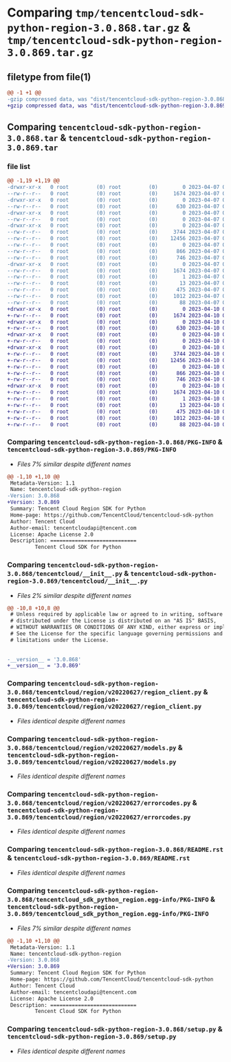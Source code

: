 # Comparing `tmp/tencentcloud-sdk-python-region-3.0.868.tar.gz` & `tmp/tencentcloud-sdk-python-region-3.0.869.tar.gz`

## filetype from file(1)

```diff
@@ -1 +1 @@
-gzip compressed data, was "dist/tencentcloud-sdk-python-region-3.0.868.tar", last modified: Fri Apr  7 00:47:49 2023, max compression
+gzip compressed data, was "dist/tencentcloud-sdk-python-region-3.0.869.tar", last modified: Mon Apr 10 03:11:41 2023, max compression
```

## Comparing `tencentcloud-sdk-python-region-3.0.868.tar` & `tencentcloud-sdk-python-region-3.0.869.tar`

### file list

```diff
@@ -1,19 +1,19 @@
-drwxr-xr-x   0 root         (0) root         (0)        0 2023-04-07 00:47:49.000000 tencentcloud-sdk-python-region-3.0.868/
--rw-r--r--   0 root         (0) root         (0)     1674 2023-04-07 00:47:49.000000 tencentcloud-sdk-python-region-3.0.868/PKG-INFO
-drwxr-xr-x   0 root         (0) root         (0)        0 2023-04-07 00:47:49.000000 tencentcloud-sdk-python-region-3.0.868/tencentcloud/
--rw-r--r--   0 root         (0) root         (0)      630 2023-04-07 00:47:49.000000 tencentcloud-sdk-python-region-3.0.868/tencentcloud/__init__.py
-drwxr-xr-x   0 root         (0) root         (0)        0 2023-04-07 00:47:49.000000 tencentcloud-sdk-python-region-3.0.868/tencentcloud/region/
--rw-r--r--   0 root         (0) root         (0)        0 2023-04-07 00:47:49.000000 tencentcloud-sdk-python-region-3.0.868/tencentcloud/region/__init__.py
-drwxr-xr-x   0 root         (0) root         (0)        0 2023-04-07 00:47:49.000000 tencentcloud-sdk-python-region-3.0.868/tencentcloud/region/v20220627/
--rw-r--r--   0 root         (0) root         (0)     3744 2023-04-07 00:47:49.000000 tencentcloud-sdk-python-region-3.0.868/tencentcloud/region/v20220627/region_client.py
--rw-r--r--   0 root         (0) root         (0)    12456 2023-04-07 00:47:49.000000 tencentcloud-sdk-python-region-3.0.868/tencentcloud/region/v20220627/models.py
--rw-r--r--   0 root         (0) root         (0)        0 2023-04-07 00:47:49.000000 tencentcloud-sdk-python-region-3.0.868/tencentcloud/region/v20220627/__init__.py
--rw-r--r--   0 root         (0) root         (0)      866 2023-04-07 00:47:49.000000 tencentcloud-sdk-python-region-3.0.868/tencentcloud/region/v20220627/errorcodes.py
--rw-r--r--   0 root         (0) root         (0)      746 2023-04-07 00:47:49.000000 tencentcloud-sdk-python-region-3.0.868/README.rst
-drwxr-xr-x   0 root         (0) root         (0)        0 2023-04-07 00:47:49.000000 tencentcloud-sdk-python-region-3.0.868/tencentcloud_sdk_python_region.egg-info/
--rw-r--r--   0 root         (0) root         (0)     1674 2023-04-07 00:47:49.000000 tencentcloud-sdk-python-region-3.0.868/tencentcloud_sdk_python_region.egg-info/PKG-INFO
--rw-r--r--   0 root         (0) root         (0)        1 2023-04-07 00:47:49.000000 tencentcloud-sdk-python-region-3.0.868/tencentcloud_sdk_python_region.egg-info/dependency_links.txt
--rw-r--r--   0 root         (0) root         (0)       13 2023-04-07 00:47:49.000000 tencentcloud-sdk-python-region-3.0.868/tencentcloud_sdk_python_region.egg-info/top_level.txt
--rw-r--r--   0 root         (0) root         (0)      475 2023-04-07 00:47:49.000000 tencentcloud-sdk-python-region-3.0.868/tencentcloud_sdk_python_region.egg-info/SOURCES.txt
--rw-r--r--   0 root         (0) root         (0)     1012 2023-04-07 00:47:49.000000 tencentcloud-sdk-python-region-3.0.868/setup.py
--rw-r--r--   0 root         (0) root         (0)       88 2023-04-07 00:47:49.000000 tencentcloud-sdk-python-region-3.0.868/setup.cfg
+drwxr-xr-x   0 root         (0) root         (0)        0 2023-04-10 03:11:41.000000 tencentcloud-sdk-python-region-3.0.869/
+-rw-r--r--   0 root         (0) root         (0)     1674 2023-04-10 03:11:41.000000 tencentcloud-sdk-python-region-3.0.869/PKG-INFO
+drwxr-xr-x   0 root         (0) root         (0)        0 2023-04-10 03:11:41.000000 tencentcloud-sdk-python-region-3.0.869/tencentcloud/
+-rw-r--r--   0 root         (0) root         (0)      630 2023-04-10 03:11:41.000000 tencentcloud-sdk-python-region-3.0.869/tencentcloud/__init__.py
+drwxr-xr-x   0 root         (0) root         (0)        0 2023-04-10 03:11:41.000000 tencentcloud-sdk-python-region-3.0.869/tencentcloud/region/
+-rw-r--r--   0 root         (0) root         (0)        0 2023-04-10 03:11:41.000000 tencentcloud-sdk-python-region-3.0.869/tencentcloud/region/__init__.py
+drwxr-xr-x   0 root         (0) root         (0)        0 2023-04-10 03:11:41.000000 tencentcloud-sdk-python-region-3.0.869/tencentcloud/region/v20220627/
+-rw-r--r--   0 root         (0) root         (0)     3744 2023-04-10 03:11:41.000000 tencentcloud-sdk-python-region-3.0.869/tencentcloud/region/v20220627/region_client.py
+-rw-r--r--   0 root         (0) root         (0)    12456 2023-04-10 03:11:41.000000 tencentcloud-sdk-python-region-3.0.869/tencentcloud/region/v20220627/models.py
+-rw-r--r--   0 root         (0) root         (0)        0 2023-04-10 03:11:41.000000 tencentcloud-sdk-python-region-3.0.869/tencentcloud/region/v20220627/__init__.py
+-rw-r--r--   0 root         (0) root         (0)      866 2023-04-10 03:11:41.000000 tencentcloud-sdk-python-region-3.0.869/tencentcloud/region/v20220627/errorcodes.py
+-rw-r--r--   0 root         (0) root         (0)      746 2023-04-10 03:11:41.000000 tencentcloud-sdk-python-region-3.0.869/README.rst
+drwxr-xr-x   0 root         (0) root         (0)        0 2023-04-10 03:11:41.000000 tencentcloud-sdk-python-region-3.0.869/tencentcloud_sdk_python_region.egg-info/
+-rw-r--r--   0 root         (0) root         (0)     1674 2023-04-10 03:11:41.000000 tencentcloud-sdk-python-region-3.0.869/tencentcloud_sdk_python_region.egg-info/PKG-INFO
+-rw-r--r--   0 root         (0) root         (0)        1 2023-04-10 03:11:41.000000 tencentcloud-sdk-python-region-3.0.869/tencentcloud_sdk_python_region.egg-info/dependency_links.txt
+-rw-r--r--   0 root         (0) root         (0)       13 2023-04-10 03:11:41.000000 tencentcloud-sdk-python-region-3.0.869/tencentcloud_sdk_python_region.egg-info/top_level.txt
+-rw-r--r--   0 root         (0) root         (0)      475 2023-04-10 03:11:41.000000 tencentcloud-sdk-python-region-3.0.869/tencentcloud_sdk_python_region.egg-info/SOURCES.txt
+-rw-r--r--   0 root         (0) root         (0)     1012 2023-04-10 03:11:41.000000 tencentcloud-sdk-python-region-3.0.869/setup.py
+-rw-r--r--   0 root         (0) root         (0)       88 2023-04-10 03:11:41.000000 tencentcloud-sdk-python-region-3.0.869/setup.cfg
```

### Comparing `tencentcloud-sdk-python-region-3.0.868/PKG-INFO` & `tencentcloud-sdk-python-region-3.0.869/PKG-INFO`

 * *Files 7% similar despite different names*

```diff
@@ -1,10 +1,10 @@
 Metadata-Version: 1.1
 Name: tencentcloud-sdk-python-region
-Version: 3.0.868
+Version: 3.0.869
 Summary: Tencent Cloud Region SDK for Python
 Home-page: https://github.com/TencentCloud/tencentcloud-sdk-python
 Author: Tencent Cloud
 Author-email: tencentcloudapi@tencent.com
 License: Apache License 2.0
 Description: ============================
         Tencent Cloud SDK for Python
```

### Comparing `tencentcloud-sdk-python-region-3.0.868/tencentcloud/__init__.py` & `tencentcloud-sdk-python-region-3.0.869/tencentcloud/__init__.py`

 * *Files 2% similar despite different names*

```diff
@@ -10,8 +10,8 @@
 # Unless required by applicable law or agreed to in writing, software
 # distributed under the License is distributed on an "AS IS" BASIS,
 # WITHOUT WARRANTIES OR CONDITIONS OF ANY KIND, either express or implied.
 # See the License for the specific language governing permissions and
 # limitations under the License.
 
 
-__version__ = '3.0.868'
+__version__ = '3.0.869'
```

### Comparing `tencentcloud-sdk-python-region-3.0.868/tencentcloud/region/v20220627/region_client.py` & `tencentcloud-sdk-python-region-3.0.869/tencentcloud/region/v20220627/region_client.py`

 * *Files identical despite different names*

### Comparing `tencentcloud-sdk-python-region-3.0.868/tencentcloud/region/v20220627/models.py` & `tencentcloud-sdk-python-region-3.0.869/tencentcloud/region/v20220627/models.py`

 * *Files identical despite different names*

### Comparing `tencentcloud-sdk-python-region-3.0.868/tencentcloud/region/v20220627/errorcodes.py` & `tencentcloud-sdk-python-region-3.0.869/tencentcloud/region/v20220627/errorcodes.py`

 * *Files identical despite different names*

### Comparing `tencentcloud-sdk-python-region-3.0.868/README.rst` & `tencentcloud-sdk-python-region-3.0.869/README.rst`

 * *Files identical despite different names*

### Comparing `tencentcloud-sdk-python-region-3.0.868/tencentcloud_sdk_python_region.egg-info/PKG-INFO` & `tencentcloud-sdk-python-region-3.0.869/tencentcloud_sdk_python_region.egg-info/PKG-INFO`

 * *Files 7% similar despite different names*

```diff
@@ -1,10 +1,10 @@
 Metadata-Version: 1.1
 Name: tencentcloud-sdk-python-region
-Version: 3.0.868
+Version: 3.0.869
 Summary: Tencent Cloud Region SDK for Python
 Home-page: https://github.com/TencentCloud/tencentcloud-sdk-python
 Author: Tencent Cloud
 Author-email: tencentcloudapi@tencent.com
 License: Apache License 2.0
 Description: ============================
         Tencent Cloud SDK for Python
```

### Comparing `tencentcloud-sdk-python-region-3.0.868/setup.py` & `tencentcloud-sdk-python-region-3.0.869/setup.py`

 * *Files identical despite different names*

